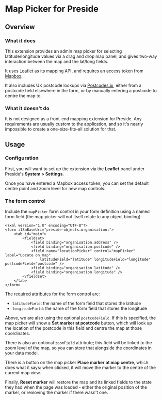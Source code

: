 # Map Picker for Preside

## Overview

### What it does

This extension provides an admin map picker for selecting latitude/longitude values via a drag and drop map panel, and gives two-way interaction between the map and the lat/long fields.

It uses [Leaflet](https://leafletjs.com/) as its mapping API, and requires an access token from [Mapbox](https://www.mapbox.com/).

It also includes UK postcode lookups via [Postcodes.io](https://postcodes.io/), either from a postcode field elsewhere in the form, or by manually entering a postcode to centre the map to.

### What it doesn't do

It is not designed as a front-end mapping extension for Preside. Any requirements are usually custom to the application, and so it's nearly impossible to create a one-size-fits-all solution for that.

## Usage

### Configuration

First, you will want to set up the extension via the **Leaflet** panel under Preside's **System > Settings**.

Once you have entered a Mapbox access token, you can set the default centre point and zoom level for new map controls.

### The form control

Include the `mapPicker` form control in your form definition using a named form field (the map picker will not itself relate to any object binding):

```
<?xml version="1.0" encoding="UTF-8"?>
<form i18nBaseUri="preside-objects.organisation:">
	<tab id="main">
		<fieldset>
			<field binding="organisation.address" />
			<field binding="organisation.postcode" />
			<field name="locationPicker" control="mapPicker" label="Locate on map"
				latitudeField="latitude" longitudeField="longitude" postcodeField="postcode" />
			<field binding="organisation.latitude" />
			<field binding="organisation.longitude" />
		</fieldset>
	</tab>
</form>
```

The required attributes for the form control are:

- `latitudeField`: the name of the form field that stores the latitude
- `longitudeField`: the name of the form field that stores the longitude

Above, we are also using the optional `postcodeField`. If this is specified, the map picker will show a **Set marker at postcode** button, which will look up the location of the postcode in this field and centre the map at those coordinates.

There is also an optional `zoomField` attribute; this field will be linked to the zoom level of the map, so you can store that alongside the coordinates in your data model.

There is a button on the map picker **Place marker at map centre**, which does what it says: when clicked, it will move the marker to the centre of the current map view.

Finally, **Reset marker** will restore the map and its linked fields to the state they had when the page was loaded - either the original position of the marker, or removing the marker if there wasn't one.